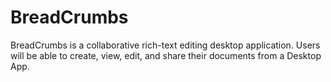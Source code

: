 # BreadCrumbs

BreadCrumbs is a collaborative rich-text editing desktop application. 
Users will be able to create, view, edit, and share their documents from a Desktop App.
